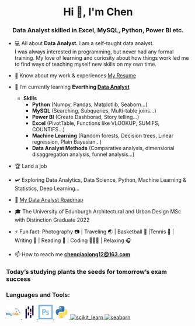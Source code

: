 <h1 align="center">Hi 👋, I'm Chen</h1>
<h3 align="center">Data Analyst skilled in Excel, MySQL, Python, Power BI etc.</h3>


- 💻 All about **Data Analyst.** 
I am a self-taught data analyst.  
I was always interested in programming, but never had any formal training. My love of learning and curiosity about how things work led me to find ways of teaching myself new skills on my own time.

- 📄 Know about my work & experiences [My Resume](https://www.linkedin.com/in/qiaolong-chen-89b171218/)

- 🔭 I’m currently learning **Everthing [Data Analyst](https://github.com/uteundilse/Data-Analyst-Practice)**

    - **Skills**
      - **Python** (Numpy, Pandas, Matplotlib, Seaborn...)  
      - **MySQL** (Searching, Subqueries, Multi-table joins...)
      - **Power BI** (Create Dashborad, Story telling...)
      - **Excel** (PivotTable, Functions like VLOOKUP, SUMIFS, COUNTIFS...)
      - **Machine Learning** (Random forests, Decision trees, Linear regression, Plain Bayesian...)
      - **Data Analyst Methods** (Comparative analysis, dimensional disaggregation analysis, funnel analysis...)  

- 🏆 Land a job

- 🛩️ Exploring Data Analytics, Data Science, Python, Machine Learning & Statistics, Deep Learning...

- 🌱 [My Data Analyst Roadmap](https://github.com/uteundilse/Data-Analyst-Roadmap/tree/main)

- 🎓 The University of Edunburgh Architectural and Urban Design MSc with Distinction Graduate 2022

- ⚡ Fun fact: Photography 📷 | Traveling 🌏 | Basketball 🏀 |Tennis 🥎 | Writing 📝 | Reading 📖 | Coding 👨🏼‍💻 | Relaxing 🎧

- 📫 How to reach me **chenqiaolong12@163.com**

<h3 align="left">Today’s studying plants the seeds for tomorrow’s exam success</h3>
<p align="left">
</p>

<h3 align="left">Languages and Tools:</h3>
<p align="left"> <a href="https://www.mysql.com/" target="_blank" rel="noreferrer"> <img src="https://raw.githubusercontent.com/devicons/devicon/master/icons/mysql/mysql-original-wordmark.svg" alt="mysql" width="40" height="40"/> </a> <a href="https://pandas.pydata.org/" target="_blank" rel="noreferrer"> <img src="https://raw.githubusercontent.com/devicons/devicon/2ae2a900d2f041da66e950e4d48052658d850630/icons/pandas/pandas-original.svg" alt="pandas" width="40" height="40"/> </a> <a href="https://www.photoshop.com/en" target="_blank" rel="noreferrer"> <img src="https://raw.githubusercontent.com/devicons/devicon/master/icons/photoshop/photoshop-line.svg" alt="photoshop" width="40" height="40"/> </a> <a href="https://www.python.org" target="_blank" rel="noreferrer"> <img src="https://raw.githubusercontent.com/devicons/devicon/master/icons/python/python-original.svg" alt="python" width="40" height="40"/> </a> <a href="https://scikit-learn.org/" target="_blank" rel="noreferrer"> <img src="https://upload.wikimedia.org/wikipedia/commons/0/05/Scikit_learn_logo_small.svg" alt="scikit_learn" width="40" height="40"/> </a> <a href="https://seaborn.pydata.org/" target="_blank" rel="noreferrer"> <img src="https://seaborn.pydata.org/_images/logo-mark-lightbg.svg" alt="seaborn" width="40" height="40"/> </a> </p>

